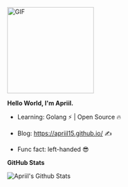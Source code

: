 <img alt="GIF" src="https://media.giphy.com/media/Cmr1OMJ2FN0B2/giphy.gif" width = 200/>

**Hello World, I'm Apriil.**

- Learning: Golang ⚡ | Open Source 🔥

- Blog: https://apriil15.github.io/ ✍️

- Func fact: left-handed 😎

**GitHub Stats**

<p>
  <img
    alt="Apriil's Github Stats"
    src="https://github-readme-stats.vercel.app/api?username=Apriil15&show_icons=true&theme=radical"
  />
</p>

